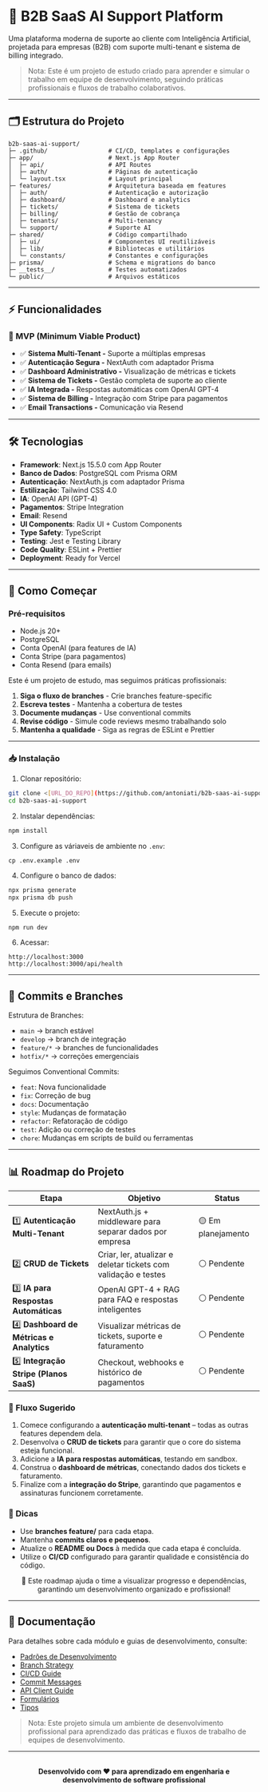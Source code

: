 # 🚀 B2B SaaS AI Support Platform

Uma plataforma moderna de suporte ao cliente com Inteligência Artificial, projetada para empresas (B2B) com suporte multi-tenant e sistema de billing integrado.

> Nota: Este é um projeto de estudo criado para aprender e simular o trabalho em equipe de desenvolvimento,
> seguindo práticas profissionais e fluxos de trabalho colaborativos.

---

## 🗂 Estrutura do Projeto

```
b2b-saas-ai-support/
├─ .github/                 # CI/CD, templates e configurações
├─ app/                     # Next.js App Router
│  ├─ api/                  # API Routes
│  ├─ auth/                 # Páginas de autenticação
│  └─ layout.tsx            # Layout principal
├─ features/                # Arquitetura baseada em features
│  ├─ auth/                 # Autenticação e autorização
│  ├─ dashboard/            # Dashboard e analytics
│  ├─ tickets/              # Sistema de tickets
│  ├─ billing/              # Gestão de cobrança
│  ├─ tenants/              # Multi-tenancy
│  └─ support/              # Suporte AI
├─ shared/                  # Código compartilhado
│  ├─ ui/                   # Componentes UI reutilizáveis
│  ├─ lib/                  # Bibliotecas e utilitários
│  └─ constants/            # Constantes e configurações
├─ prisma/                  # Schema e migrations do banco
├─ __tests__/               # Testes automatizados
└─ public/                  # Arquivos estáticos
```

---

## ⚡ Funcionalidades

### 🎯 MVP (Minimum Viable Product)

- ✅ **Sistema Multi-Tenant -** Suporte a múltiplas empresas
- ✅ **Autenticação Segura -** NextAuth com adaptador Prisma
- ✅ **Dashboard Administrativo -** Visualização de métricas e tickets
- ✅ **Sistema de Tickets -** Gestão completa de suporte ao cliente
- ✅ **IA Integrada -** Respostas automáticas com OpenAI GPT-4
- ✅ **Sistema de Billing -** Integração com Stripe para pagamentos
- ✅ **Email Transactions -** Comunicação via Resend

---

## 🛠️ Tecnologias

- **Framework**: Next.js 15.5.0 com App Router
- **Banco de Dados**: PostgreSQL com Prisma ORM
- **Autenticação**: NextAuth.js com adaptador Prisma
- **Estilização**: Tailwind CSS 4.0
- **IA**: OpenAI API (GPT-4)
- **Pagamentos**: Stripe Integration
- **Email**: Resend
- **UI Components**: Radix UI + Custom Components
- **Type Safety**: TypeScript
- **Testing**: Jest e Testing Library
- **Code Quality**: ESLint + Prettier
- **Deployment**: Ready for Vercel

---

## 🤝 Como Começar

### Pré-requisitos

- Node.js 20+
- PostgreSQL
- Conta OpenAI (para features de IA)
- Conta Stripe (para pagamentos)
- Conta Resend (para emails)

Este é um projeto de estudo, mas seguimos práticas profissionais:

1. **Siga o fluxo de branches** - Crie branches feature-specific
2. **Escreva testes** - Mantenha a cobertura de testes
3. **Documente mudanças** - Use conventional commits
4. **Revise código** - Simule code reviews mesmo trabalhando solo
5. **Mantenha a qualidade** - Siga as regras de ESLint e Prettier

---

### 📥 Instalação

1. Clonar repositório:

```bash
git clone <[URL_DO_REPO](https://github.com/antoniati/b2b-saas-ai-support)>
cd b2b-saas-ai-support
```

2. Instalar dependências:

```bash
npm install
```

3. Configure as váriaveis de ambiente no `.env`:

```env
cp .env.example .env
```

4. Configure o banco de dados:

```bash
npx prisma generate
npx prisma db push
```

5. Execute o projeto:

```bash
npm run dev
```

6. Acessar:

```
http://localhost:3000
http://localhost:3000/api/health
```

---

## 📝 Commits e Branches

Estrutura de Branches:

- `main` → branch estável
- `develop` → branch de integração
- `feature/*` → branches de funcionalidades
- `hotfix/*` → correções emergenciais

Seguimos Conventional Commits:

- `feat`: Nova funcionalidade
- `fix`: Correção de bug
- `docs`: Documentação
- `style`: Mudanças de formatação
- `refactor`: Refatoração de código
- `test`: Adição ou correção de testes
- `chore`: Mudanças em scripts de build ou ferramentas

---

## 📊 Roadmap do Projeto

<div align="center">

| Etapa                                    | Objetivo                                                       | Status             |
| ---------------------------------------- | -------------------------------------------------------------- | ------------------ |
| 1️⃣ **Autenticação Multi-Tenant**         | NextAuth.js + middleware para separar dados por empresa        | 🟡 Em planejamento |
| 2️⃣ **CRUD de Tickets**                   | Criar, ler, atualizar e deletar tickets com validação e testes | ⚪ Pendente        |
| 3️⃣ **IA para Respostas Automáticas**     | OpenAI GPT-4 + RAG para FAQ e respostas inteligentes           | ⚪ Pendente        |
| 4️⃣ **Dashboard de Métricas e Analytics** | Visualizar métricas de tickets, suporte e faturamento          | ⚪ Pendente        |
| 5️⃣ **Integração Stripe (Planos SaaS)**   | Checkout, webhooks e histórico de pagamentos                   | ⚪ Pendente        |

</div>

### 🔄 Fluxo Sugerido

1. Comece configurando a **autenticação multi-tenant** – todas as outras features dependem dela.
2. Desenvolva o **CRUD de tickets** para garantir que o core do sistema esteja funcional.
3. Adicione a **IA para respostas automáticas**, testando em sandbox.
4. Construa o **dashboard de métricas**, conectando dados dos tickets e faturamento.
5. Finalize com a **integração do Stripe**, garantindo que pagamentos e assinaturas funcionem corretamente.

### 📝 Dicas

- Use **branches feature/** para cada etapa.
- Mantenha **commits claros e pequenos**.
- Atualize o **README ou Docs** à medida que cada etapa é concluída.
- Utilize o **CI/CD** configurado para garantir qualidade e consistência do código.

<div align="center">
🚀 Este roadmap ajuda o time a visualizar progresso e dependências, garantindo um desenvolvimento organizado e profissional!
</div>

---

## 📖 Documentação

Para detalhes sobre cada módulo e guias de desenvolvimento, consulte:

- [Padrões de Desenvolvimento](./docs/DEVELOPMENT_GUIDELINES.md)
- [Branch Strategy](./docs/BRANCH_STRATEGY.md)
- [CI/CD Guide](./docs/CI_CD_GUIDE.md)
- [Commit Messages](./docs/COMMIT_MESSAGES.md)
- [API Client Guide](./docs/API_CLIENT_GUIDE.md)
- [Formulários](./docs/FORMS_GUIDE.md)
- [Tipos](./docs/TYPES_GUIDE.md)

> Nota: Este projeto simula um ambiente de desenvolvimento profissional para aprendizado das práticas
> e fluxos de trabalho de equipes de desenvolvimento.

---

<div align="center"> <br> <strong>Desenvolvido com ❤️ para aprendizado em engenharia e desenvolvimento de software profissional</strong> </div>
